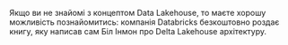  Якщо ви не знайомі з концептом Data Lakehouse, то маєте хорошу можливість познайомитись: компанія Databricks безкоштовно роздає книгу, яку написав сам Біл Інмон про Delta Lakehouse архітектуру.